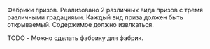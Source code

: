 Фабрики призов.
Реализовано 2 различных вида призов с тремя различными градациями.
Каждый вид приза должен быть открываемый.
Содержимое должно извлкаться.

TODO - Можно сделать фабрику для фабрик.